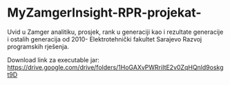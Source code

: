 # MyZamgerInsight-RPR-projekat-
Uvid u Zamger analitiku, prosjek, rank u generaciji kao i rezultate generacije i ostalih generacija od 2010-
Elektrotehnički fakultet Sarajevo
Razvoj programskih rješenja.

Download link za executable jar:
https://drive.google.com/drive/folders/1HoGAXvPWRriItE2v0ZqHQnld9oskgt9D





